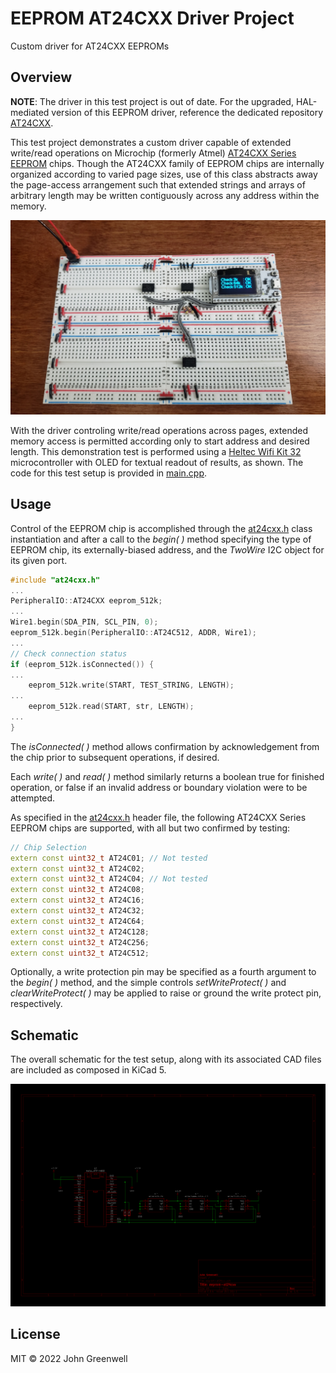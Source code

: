 # EEPROM AT24CXX Driver Project

Custom driver for AT24CXX EEPROMs

## Overview

__NOTE__: The driver in this test project is out of date. For the upgraded, HAL-mediated version of this EEPROM driver, reference the dedicated repository [AT24CXX](https://github.com/johnmgreenwell/at24cxx).

This test project demonstrates a custom driver capable of extended write/read operations on Microchip (formerly Atmel) [AT24CXX Series EEPROM](https://www.digikey.com/en/products/detail/microchip-technology/AT24C512-10PI-2-7/523467) chips. Though the AT24CXX family of EEPROM chips are internally organized according to varied page sizes, use of this class abstracts away the page-access arrangement such that extended strings and arrays of arbitrary length may be written contiguously across any address within the memory.

![Example Breadboard](images/eeprom-at24cxx_test.jpg)

With the driver controling write/read operations across pages, extended memory access is permitted according only to start address and desired length. This demonstration test is performed using a [Heltec Wifi Kit 32](https://heltec.org/project/wifi-kit-32/) microcontroller with OLED for textual readout of results, as shown. The code for this test setup is provided in [main.cpp](src/src/main.cpp).

## Usage

Control of the EEPROM chip is accomplished through the [at24cxx.h](src/src/at24cxx.h) class instantiation and after a call to the *begin( )* method specifying the type of EEPROM chip, its externally-biased address, and the *TwoWire* I2C object for its given port.

```cpp
#include "at24cxx.h"
...
PeripheralIO::AT24CXX eeprom_512k;
...
Wire1.begin(SDA_PIN, SCL_PIN, 0);
eeprom_512k.begin(PeripheralIO::AT24C512, ADDR, Wire1);
...
// Check connection status
if (eeprom_512k.isConnected()) {
...
    eeprom_512k.write(START, TEST_STRING, LENGTH);
...
    eeprom_512k.read(START, str, LENGTH);
...
}
```

The *isConnected( )* method allows confirmation by acknowledgement from the chip prior to subsequent operations, if desired.

Each *write( )* and *read( )* method similarly returns a boolean true for finished operation, or false if an invalid address or boundary violation were to be attempted.

As specified in the [at24cxx.h](src/src/at24cxx.h) header file, the following AT24CXX Series EEPROM chips are supported, with all but two confirmed by testing:

```cpp
// Chip Selection
extern const uint32_t AT24C01; // Not tested
extern const uint32_t AT24C02;
extern const uint32_t AT24C04; // Not tested
extern const uint32_t AT24C08;
extern const uint32_t AT24C16;
extern const uint32_t AT24C32;
extern const uint32_t AT24C64;
extern const uint32_t AT24C128;
extern const uint32_t AT24C256;
extern const uint32_t AT24C512;
```
Optionally, a write protection pin may be specified as a fourth argument to the *begin( )* method, and the simple controls *setWriteProtect( )* and *clearWriteProtect( )* may be applied to raise or ground the write protect pin, respectively.

## Schematic

The overall schematic for the test setup, along with its associated CAD files are included as composed in KiCad 5.

![Test Setup Schematic](images/eeprom-at24cxx_schematic.png)

## License

MIT © 2022 John Greenwell